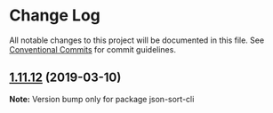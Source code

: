 # Change Log

All notable changes to this project will be documented in this file.
See [Conventional Commits](https://conventionalcommits.org) for commit guidelines.

## [1.11.12](https://gitlab.com/codsen/codsen/compare/json-sort-cli@1.11.10...json-sort-cli@1.11.12) (2019-03-10)

**Note:** Version bump only for package json-sort-cli
